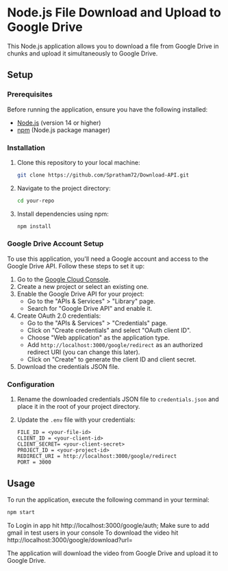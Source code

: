 
# Node.js File Download and Upload to Google Drive

This Node.js application allows you to download a file from Google Drive in chunks and upload it simultaneously to Google Drive.

## Setup

### Prerequisites

Before running the application, ensure you have the following installed:

- [Node.js](https://nodejs.org/) (version 14 or higher)
- [npm](https://www.npmjs.com/) (Node.js package manager)

### Installation

1. Clone this repository to your local machine:

   ```bash
   git clone https://github.com/Spratham72/Download-API.git
   ```

2. Navigate to the project directory:

   ```bash
   cd your-repo
   ```

3. Install dependencies using npm:

   ```bash
   npm install
   ```

### Google Drive Account Setup

To use this application, you'll need a Google account and access to the Google Drive API. Follow these steps to set it up:

1. Go to the [Google Cloud Console](https://console.cloud.google.com/).
2. Create a new project or select an existing one.
3. Enable the Google Drive API for your project:
   - Go to the "APIs & Services" > "Library" page.
   - Search for "Google Drive API" and enable it.
4. Create OAuth 2.0 credentials:
   - Go to the "APIs & Services" > "Credentials" page.
   - Click on "Create credentials" and select "OAuth client ID".
   - Choose "Web application" as the application type.
   - Add `http://localhost:3000/google/redirect` as an authorized redirect URI (you can change this later).
   - Click on "Create" to generate the client ID and client secret.
5. Download the credentials JSON file.


### Configuration

1. Rename the downloaded credentials JSON file to `credentials.json` and place it in the root of your project directory.

2. Update the `.env` file with your credentials:

   ```
   FILE_ID = <your-file-id>
   CLIENT_ID = <your-client-id>
   CLIENT_SECRET= <your-client-secret>
   PROJECT_ID = <your-project-id>
   REDIRECT_URI = http://localhost:3000/google/redirect
   PORT = 3000
   ```

## Usage

To run the application, execute the following command in your terminal:

```bash
npm start
```
To Login in app hit http://localhost:3000/google/auth; Make sure to add gmail in test users in your console
To download the video hit http://localhost:3000/google/download?url=<replacewithvideosharingurl>

The application will download the video from Google Drive and upload it to Google Drive.

